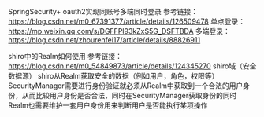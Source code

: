SpringSecurity+ oauth2实现同账号多端同时登录 
参考链接：https://blog.csdn.net/m0_67391377/article/details/126509478
    单点登录：https://mp.weixin.qq.com/s/DGFFPl93kZxS5G_DSFTBDA
    多端登录：https://blog.csdn.net/zhourenfei17/article/details/88826911


shiro中的Realm如何使用
参考链接：https://blog.csdn.net/m0_54849873/article/details/124345270
shiro域（安全数据源）
    shiro从Realm获取安全的数据（例如用户，角色，权限等）
    SecurityManager需要进行身份验证就必须从Realm中获取到一个合法的用户身份，从而比较用户身份是否合法，同时在SecurityManager获取身份的同时Realm也需要维护一套用户身份用来判断用户是否能执行某项操作
